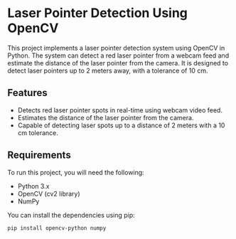 # Laser Pointer Detection Using OpenCV

This project implements a laser pointer detection system using OpenCV in Python. The system can detect a red laser pointer from a webcam feed and estimate the distance of the laser pointer from the camera. It is designed to detect laser pointers up to 2 meters away, with a tolerance of 10 cm.

## Features
- Detects red laser pointer spots in real-time using webcam video feed.
- Estimates the distance of the laser pointer from the camera.
- Capable of detecting laser spots up to a distance of 2 meters with a 10 cm tolerance.

## Requirements
To run this project, you will need the following:
- Python 3.x
- OpenCV (cv2 library)
- NumPy

You can install the dependencies using pip:
```bash
pip install opencv-python numpy
